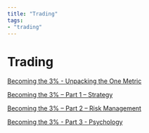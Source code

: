 ```yaml
---
title: "Trading"
tags: 
- "trading"
---
```


# Trading

[Becoming the 3% - Unpacking the One Metric](notes/Becoming%20the%203%20Pct%20Unpacking%20the%20One%20Metric.md)

[Becoming the 3% – Part 1 – Strategy](notes/Becoming%20the%203%20P1%20Strategy.md)

[Becoming the 3% – Part 2 – Risk Management](notes/Becoming%20the%203%20Pct%20P2%20Risk%20Management.md)

[Becoming the 3% - Part 3 - Psychology](notes/Becoming%20the%203%20Pct%20P3%20Psychology.md)
